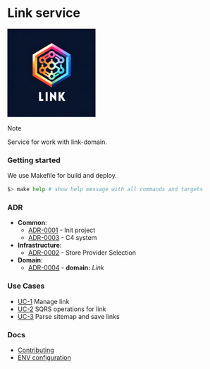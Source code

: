 # Link service

<img width='200' height='200' src="./docs/public/logo.webp">

> [!NOTE]
> Service for work with link-domain.

### Getting started

We use Makefile for build and deploy.

```bash
$> make help # show help message with all commands and targets
```

### ADR

- **Common**:
  - [ADR-0001](./docs/ADR/decisions/0001-init.md) - Init project
  - [ADR-0003](./docs/ADR/decisions/0003-c4-system.md) - C4 system
- **Infrastructure**:
  - [ADR-0002](./docs/ADR/decisions/0002-store-provider.md) - Store Provider Selection
- **Domain**:
  - [ADR-0004](./docs/ADR/decisions/0004-domain-link.md) - **domain:** _Link_

### Use Cases

- [UC-1](./usecases/link/README.md) Manage link
- [UC-2](./usecases/link_sqrs/README.md) SQRS operations for link
- [UC-3](./usecases/sitemap/README.md) Parse sitemap and save links

### Docs

- [Contributing](./docs/CONTRIBUTING.md)
- [ENV configuration](./docs/env.md)

